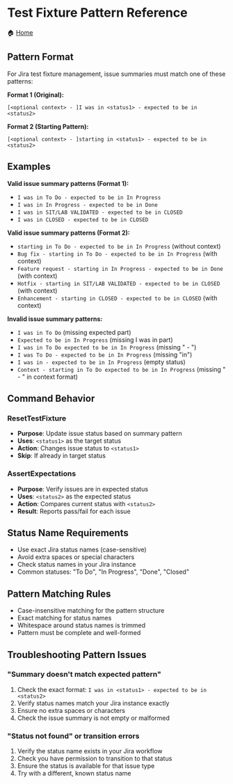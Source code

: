 # Test Fixture Pattern Reference

🏠 [Home](../../README.md)

## Pattern Format

For Jira test fixture management, issue summaries must match one of these patterns:

**Format 1 (Original):**
```text
[<optional context> - ]I was in <status1> - expected to be in <status2>
```

**Format 2 (Starting Pattern):**
```text
[<optional context> - ]starting in <status1> - expected to be in <status2>
```

## Examples

**Valid issue summary patterns (Format 1):**

- `I was in To Do - expected to be in In Progress`
- `I was in In Progress - expected to be in Done`
- `I was in SIT/LAB VALIDATED - expected to be in CLOSED`
- `I was in CLOSED - expected to be in CLOSED`

**Valid issue summary patterns (Format 2):**

- `starting in To Do - expected to be in In Progress` (without context)
- `Bug fix - starting in To Do - expected to be in In Progress` (with context)
- `Feature request - starting in In Progress - expected to be in Done` (with context)
- `Hotfix - starting in SIT/LAB VALIDATED - expected to be in CLOSED` (with context)
- `Enhancement - starting in CLOSED - expected to be in CLOSED` (with context)


**Invalid issue summary patterns:**

- `I was in To Do` (missing expected part)
- `Expected to be in In Progress` (missing I was in part)
- `I was in To Do expected to be in In Progress` (missing " - ")
- `I was To Do - expected to be in In Progress` (missing "in")
- `I was in - expected to be in In Progress` (empty status)
- `Context - starting in To Do expected to be in In Progress` (missing " - " in context format)

## Command Behavior

### ResetTestFixture

- **Purpose**: Update issue status based on summary pattern
- **Uses**: `<status1>` as the target status
- **Action**: Changes issue status to `<status1>`
- **Skip**: If already in target status

### AssertExpectations

- **Purpose**: Verify issues are in expected status
- **Uses**: `<status2>` as the expected status
- **Action**: Compares current status with `<status2>`
- **Result**: Reports pass/fail for each issue

## Status Name Requirements

- Use exact Jira status names (case-sensitive)
- Avoid extra spaces or special characters
- Check status names in your Jira instance
- Common statuses: "To Do", "In Progress", "Done", "Closed"

## Pattern Matching Rules

- Case-insensitive matching for the pattern structure
- Exact matching for status names
- Whitespace around status names is trimmed
- Pattern must be complete and well-formed

## Troubleshooting Pattern Issues

### "Summary doesn't match expected pattern"

1. Check the exact format: `I was in <status1> - expected to be in <status2>`
2. Verify status names match your Jira instance exactly
3. Ensure no extra spaces or characters
4. Check the issue summary is not empty or malformed

### "Status not found" or transition errors

1. Verify the status name exists in your Jira workflow
2. Check you have permission to transition to that status
3. Ensure the status is available for that issue type
4. Try with a different, known status name
